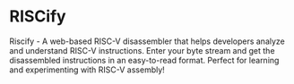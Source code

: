 # RISCify
Riscify - A web-based RISC-V disassembler that helps developers analyze and understand RISC-V instructions. Enter your byte stream and get the disassembled instructions in an easy-to-read format. Perfect for learning and experimenting with RISC-V assembly!
